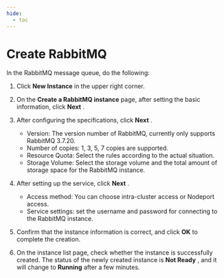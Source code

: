 ```yaml
---
hide:
  - toc
---
```


# Create RabbitMQ

In the RabbitMQ message queue, do the following:

1. Click __New Instance__ in the upper right corner.

    <!--screenshot-->

2. On the __Create a RabbitMQ instance__ page, after setting the basic information, click __Next__ .

    <!--screenshot-->

3. After configuring the specifications, click __Next__ .

    - Version: The version number of RabbitMQ, currently only supports RabbitMQ 3.7.20.
    - Number of copies: 1, 3, 5, 7 copies are supported.
    - Resource Quota: Select the rules according to the actual situation.
    - Storage Volume: Select the storage volume and the total amount of storage space for the RabbitMQ instance.

    <!--screenshot-->

4. After setting up the service, click __Next__ .

    - Access method: You can choose intra-cluster access or Nodeport access.
    - Service settings: set the username and password for connecting to the RabbitMQ instance.

    <!--screenshot-->

5. Confirm that the instance information is correct, and click __OK__ to complete the creation.

    <!--screenshot-->

6. On the instance list page, check whether the instance is successfully created. The status of the newly created instance is __Not Ready__ , and it will change to __Running__ after a few minutes.

    <!--screenshot-->